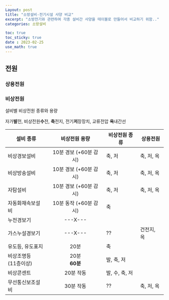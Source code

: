 ```yaml
---
Layout: post
title: "소방설비-전기시설 사양 비교"
excerpt: "소방전기와 관련하여 각종 설비간 사양을 테이블로 만들어서 비교하기 위함.."
categories: 소방설비

toc: true
toc_sticky: true
date : 2023-02-25
use_math: true
---
```


## 전원
### 상용전원
### 비상전원

설비별 비상전원 종류와 용량

자가**발**전, 비상전원**수**전, **축**전지, 전기**저**장장치, 교류전압 **옥**내간선

설비 종류 | 비상전원 용량 | 비상전원 종류 | 상용전원
----------|:-----------:|-------------|---------
비상경보설비 | 10분 경보 (+60분 감시) | 축, 저 | 축, 저, 옥
비상방송설비 | 10분 경보 (+60분 감시) | 축, 저 | 축, 저, 옥
자탐설비 | 10분 경보 (+60분 감시) | 축, 저 | 축, 저, 옥
자동화재속보설비 | 10분 동작 (+60분 감시) | 축
누전경보기 | ---X--- | 
가스누설경보기 | ---X--- | ?? | 건전지, 옥
유도등, 유도표지 | 20분 | 축
비상조명등 <br> (11층이상) | 20분 <br> **60분** | 발, 축, 저
비상콘센트 | 20분 작동 | 발, 수, 축, 저
무선통신보조설비 | 30분 작동 | ?? | 축, 저, 옥

